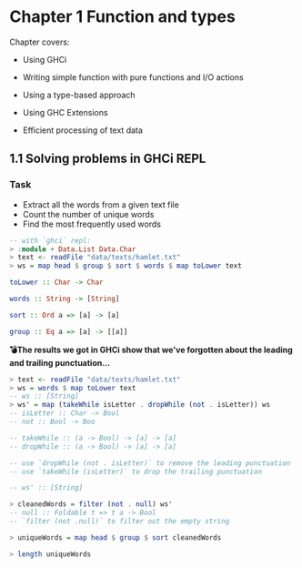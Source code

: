 # Chapter 1 Function and types

Chapter covers:

* Using GHCi

* Writing simple function with pure functions and I/O actions

* Using a type-based approach

* Using GHC Extensions

* Efficient processing of text data

## 1.1 Solving problems in GHCi REPL

### Task

* Extract all the words from a given text file
* Count the number of unique words
* Find the most frequently used words

```haskell
-- with `ghci` repl:
> :module + Data.List Data.Char
> text <- readFile "data/texts/hamlet.txt"
> ws = map head $ group $ sort $ words $ map toLower text
```

```haskell
toLower :: Char -> Char

words :: String -> [String]

sort :: Ord a => [a] -> [a]

group :: Eq a => [a] -> [[a]]
```

**:bomb:The results we got in GHCi show that we've forgotten about the leading and trailing punctuation...**

```haskell
> text <- readFile "data/texts/hamlet.txt"
> ws = words $ map toLower text
-- ws :: [String]
> ws' = map (takeWhile isLetter . dropWhile (not . isLetter)) ws
-- isLetter :: Char -> Bool
-- not :: Bool -> Boo

-- takeWhile :: (a -> Bool) -> [a] -> [a]
-- dropWhile :: (a -> Bool) -> [a] -> [a]

-- use `dropWhile (not . isLetter)` to remove the leading punctuation
-- use `takeWhile (isLetter)` to drop the trailing punctuation

-- ws' :: [String]

> cleanedWords = filter (not . null) ws'
-- null :: Foldable t => t a -> Bool
-- `filter (not .null)` to filter out the empty string

> uniqueWords = map head $ group $ sort cleanedWords

> length uniqueWords
```
